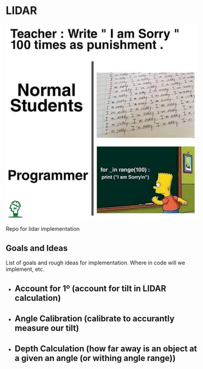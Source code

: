 # LIDAR

![Programming Meme](Meme.jpg?raw=true)

Repo for lidar implementation 

## Goals and Ideas
List of goals and rough ideas for implementation. Where in code will we implement, etc.

- Account for 1º (account for tilt in LIDAR calculation)
    - 
- Angle Calibration (calibrate to accurantly measure our tilt)
    - 
- Depth Calculation (how far away is an object at a given an angle (or withing angle range))
    - 
